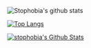 ![Stophobia's github stats](https://github-readme-stats.vercel.app/api?username=stophobia&theme=dark&show_icons=true&show_icons=true&count_private=true)

[![Top Langs](https://github-readme-stats.vercel.app/api/top-langs/?username=stophobia&theme=dark&show_icons=true&layout=compact)](https://github.com/anuraghazra/github-readme-stats)

[![stophobia's Github Stats](https://stats.deeptrain.net/user/stophobia?theme=dark)](https://stats.deeptrain.net/user/stophobia?theme=dark)
